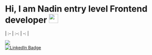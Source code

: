 <!--
**NadinFomina/NadinFomina** is a ✨ _special_ ✨ repository because its `README.md` (this file) appears on your GitHub profile.

Here are some ideas to get you started:

- 🔭 I’m currently working on ...
- 🌱 I’m currently learning ...
- 👯 I’m looking to collaborate on ...
- 🤔 I’m looking for help with ...
- 💬 Ask me about ...
- 📫 How to reach me: ...
- 😄 Pronouns: ...
- ⚡ Fun fact: ...
-->
#  Hi, I am Nadin entry level Frontend developer <img src="https://media.giphy.com/media/hvRJCLFzcasrR4ia7z/giphy.gif" width="30px"/>
 | :- | :-: | -: |
<span display = "grid"  grid-template-colum = "auto auto" align = "space-between" >
<div> <img src ="https://media.giphy.com/media/3kPDmoWdBpQPNhCnUG/giphy.gif" with="50"></img></div>
  <div>    <a href="https://www.linkedin.com/in/nadzeya-fomina-2a6476251/"> 
 <img src="https://img.shields.io/badge/LinkedIn-blue?style=for-the-badge&logo=linkedin&logoColor=white" alt="LinkedIn Badge"/>
  </a>
     <h1>
 
</h1>
  </div>
</span>

